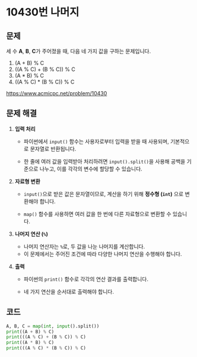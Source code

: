 # 10430번 나머지
## 문제
세 수 **A**, **B**, **C**가 주어졌을 때, 다음 네 가지 값을 구하는 문제입니다.
1. (A + B) % C
2. ((A % C) + (B % C)) % C
3. (A * B) % C
4. ((A % C) * (B % C)) % C

https://www.acmicpc.net/problem/10430

## 문제 해결
1. **입력 처리**
   - 파이썬에서 `input()` 함수는 사용자로부터 입력을 받을 때 사용되며, 기본적으로 문자열로 반환됩니다.
   
   - 한 줄에 여러 값을 입력받아 처리하려면 `input().split()`을 사용해 공백을 기준으로 나누고, 이를 각각의 변수에 할당할 수 있습니다.

2. **자료형 변환**
   - `input()`으로 받은 값은 문자열이므로, 계산을 하기 위해 **정수형 (`int`)** 으로 변환해야 합니다.
   
   - `map()` 함수를 사용하면 여러 값을 한 번에 다른 자료형으로 변환할 수 있습니다.

3. **나머지 연산 (`%`)**
   - 나머지 연산자는 `%`로, 두 값을 나눈 나머지를 계산합니다.
   - 이 문제에서는 주어진 조건에 따라 다양한 나머지 연산을 수행해야 합니다.

4. **출력**
   - 파이썬의 `print()` 함수로 각각의 연산 결과를 출력합니다.
   
   - 네 가지 연산을 순서대로 출력해야 합니다.

## 코드
```python
A, B, C = map(int, input().split())
print((A + B) % C)
print(((A % C) + (B % C)) % C)
print((A * B) % C)
print(((A % C) * (B % C)) % C)
```

